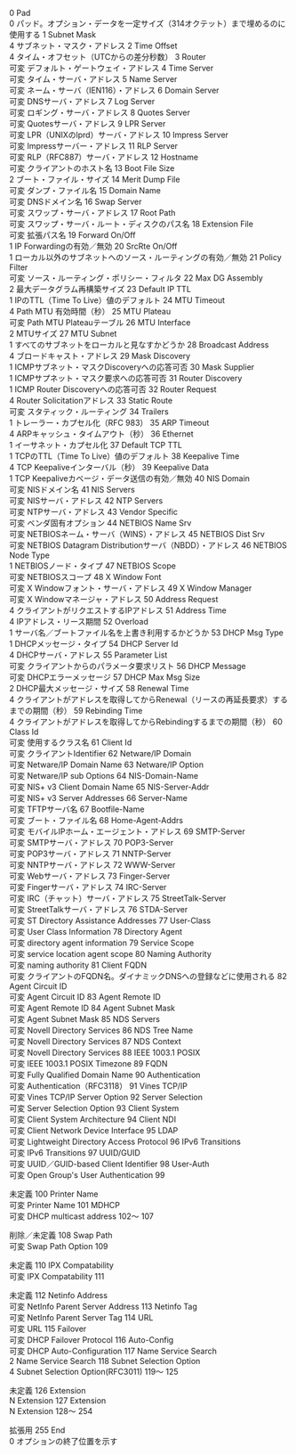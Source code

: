 0
	Pad 	
0
	パッド。オプション・データを一定サイズ（314オクテット）まで埋めるのに使用する
1
	Subnet Mask 	
4
	サブネット・マスク・アドレス
2
	Time Offset 	
4
	タイム・オフセット（UTCからの差分秒数）
3
	Router 	
可変
	デフォルト・ゲートウェイ・アドレス
4
	Time Server 	
可変
	タイム・サーバ・アドレス
5
	Name Server 	
可変
	ネーム・サーバ（IEN116）・アドレス
6
	Domain Server 	
可変
	DNSサーバ・アドレス
7
	Log Server 	
可変
	ロギング・サーバ・アドレス
8
	Quotes Server 	
可変
	Quotesサーバ・アドレス
9
	LPR Server 	
可変
	LPR（UNIXのlprd）サーバ・アドレス
10
	Impress Server 	
可変
	Impressサーバー・アドレス
11
	RLP Server 	
可変
	RLP（RFC887）サーバ・アドレス
12
	Hostname 	
可変
	クライアントのホスト名
13
	Boot File Size 	
2
	ブート・ファイル・サイズ
14
	Merit Dump File 	
可変
	ダンプ・ファイル名
15
	Domain Name 	
可変
	DNSドメイン名
16
	Swap Server 	
可変
	スワップ・サーバ・アドレス
17
	Root Path 	
可変
	スワップ・サーバ・ルート・ディスクのパス名
18
	Extension File 	
可変
	拡張パス名
19
	Forward On/Off 	
1
	IP Forwardingの有効／無効
20
	SrcRte On/Off 	
1
	ローカル以外のサブネットへのソース・ルーティングの有効／無効
21
	Policy Filter 	
可変
	ソース・ルーティング・ポリシー・フィルタ
22
	Max DG Assembly 	
2
	最大データグラム再構築サイズ
23
	Default IP TTL 	
1
	IPのTTL（Time To Live）値のデフォルト
24
	MTU Timeout 	
4
	Path MTU 有効時間（秒）
25
	MTU Plateau 	
可変
	Path MTU Plateauテーブル
26
	MTU Interface 	
2
	MTUサイズ
27
	MTU Subnet 	
1
	すべてのサブネットをローカルと見なすかどうか
28
	Broadcast Address 	
4
	ブロードキャスト・アドレス
29
	Mask Discovery 	
1
	ICMPサブネット・マスクDiscoveryへの応答可否
30
	Mask Supplier 	
1
	ICMPサプネット・マスク要求への応答可否
31
	Router Discovery 	
1
	ICMP Router Discoveryへの応答可否
32
	Router Request 	
4
	Router Solicitationアドレス
33
	Static Route 	
可変
	スタティック・ルーティング
34
	Trailers 	
1
	トレーラー・カプセル化（RFC 983）
35
	ARP Timeout 	
4
	ARPキャッシュ・タイムアウト（秒）
36
	Ethernet 	
1
	イーサネット・カプセル化
37
	Default TCP TTL 	
1
	TCPのTTL（Time To Live）値のデフォルト
38
	Keepalive Time 	
4
	TCP Keepaliveインターバル（秒）
39
	Keepalive Data 	
1
	TCP Keepaliveカベージ・データ送信の有効／無効
40
	NIS Domain 	
可変
	NISドメイン名
41
	NIS Servers 	
可変
	NISサーバ・アドレス
42
	NTP Servers 	
可変
	NTPサーバ・アドレス
43
	Vendor Specific 	
可変
	ベンダ固有オプション
44
	NETBIOS Name Srv 	
可変
	NETBIOSネーム・サーバ（WINS）・アドレス
45
	NETBIOS Dist Srv 	
可変
	NETBIOS Datagram Distributionサーバ（NBDD）・アドレス
46
	NETBIOS Node Type 	
1
	NETBIOSノード・タイプ
47
	NETBIOS Scope 	
可変
	NETBIOSスコープ
48
	X Window Font 	
可変
	X Windowフォント・サーバ・アドレス
49
	X Window Manager 	
可変
	X Windowマネージャ・アドレス
50
	Address Request 	
4
	クライアントがリクエストするIPアドレス
51
	Address Time 	
4
	IPアドレス・リース期間
52
	Overload 	
1
	サーバ名／ブートファイル名を上書き利用するかどうか
53
	DHCP Msg Type 	
1
	DHCPメッセージ・タイプ
54
	DHCP Server Id 	
4
	DHCPサーバ・アドレス
55
	Parameter List 	
可変
	クライアントからのパラメータ要求リスト
56
	DHCP Message 	
可変
	DHCPエラーメッセージ
57
	DHCP Max Msg Size 	
2
	DHCP最大メッセージ・サイズ
58
	Renewal Time 	
4
	クライアントがアドレスを取得してからRenewal（リースの再延長要求）するまでの期間（秒）
59
	Rebinding Time 	
4
	クライアントがアドレスを取得してからRebindingするまでの期間（秒）
60
	Class Id 	
可変
	使用するクラス名
61
	Client Id 	
可変
	クライアントIdentifier
62
	Netware/IP Domain 	
可変
	Netware/IP Domain Name
63
	Netware/IP Option 	
可変
	Netware/IP sub Options
64
	NIS-Domain-Name 	
可変
	NIS+ v3 Client Domain Name
65
	NIS-Server-Addr 	
可変
	NIS+ v3 Server Addresses
66
	Server-Name 	
可変
	TFTPサーバ名
67
	Bootfile-Name 	
可変
	ブート・ファイル名
68
	Home-Agent-Addrs 	
可変
	モバイルIPホーム・エージェント・アドレス
69
	SMTP-Server 	
可変
	SMTPサーバ・アドレス
70
	POP3-Server 	
可変
	POP3サーバ・アドレス
71
	NNTP-Server 	
可変
	NNTPサーバ・アドレス
72
	WWW-Server 	
可変
	Webサーバ・アドレス
73
	Finger-Server 	
可変
	Fingerサーバ・アドレス
74
	IRC-Server 	
可変
	IRC（チャット）サーバ・アドレス
75
	StreetTalk-Server 	
可変
	StreetTalkサーバ・アドレス
76
	STDA-Server 	
可変
	ST Directory Assistance Addresses
77
	User-Class 	
可変
	User Class Information
78
	Directory Agent 	
可変
	directory agent information
79
	Service Scope 	
可変
	service location agent scope
80
	Naming Authority 	
可変
	naming authority
81
	Client FQDN 	
可変
	クライアントのFQDN名。ダイナミックDNSへの登録などに使用される
82
	Agent Circuit ID 	
可変
	Agent Circuit ID
83
	Agent Remote ID 	
可変
	Agent Remote ID
84
	Agent Subnet Mask 	
可変
	Agent Subnet Mask
85
	NDS Servers 	
可変
	Novell Directory Services
86
	NDS Tree Name 	
可変
	Novell Directory Services
87
	NDS Context 	
可変
	Novell Directory Services
88
	IEEE 1003.1 POSIX 	
可変
	IEEE 1003.1 POSIX Timezone
89
	FQDN 	
可変
	Fully Qualified Domain Name
90
	Authentication 	
可変
	Authentication（RFC3118）
91
	Vines TCP/IP 	
可変
	Vines TCP/IP Server Option
92
	Server Selection 	
可変
	Server Selection Option
93
	Client System 	
可変
	Client System Architecture
94
	Client NDI 	
可変
	Client Network Device Interface
95
	LDAP 	
可変
	Lightweight Directory Access Protocol
96
	IPv6 Transitions 	
可変
	IPv6 Transitions
97
	UUID/GUID 	
可変
	UUID／GUID-based Client Identifier
98
	User-Auth 	
可変
	Open Group's User Authentication
99
	
未定義
100
	Printer Name 	
可変
	Printer Name
101
	MDHCP 	
可変
	DHCP multicast address
102～
107
	
削除／未定義
108
	Swap Path 	
可変
	Swap Path Option
109
	
未定義
110
	IPX Compatability 	
可変
	IPX Compatability
111
	
未定義
112
	Netinfo Address 	
可変
	NetInfo Parent Server Address
113
	Netinfo Tag 	
可変
	NetInfo Parent Server Tag
114
	URL 	
可変
	URL
115
	Failover 	
可変
	DHCP Failover Protocol
116
	Auto-Config 	
可変
	DHCP Auto-Configuration
117
	Name Service Search 	
2
	Name Service Search
118
	Subnet Selection Option 	
4
	Subnet Selection Option(RFC3011)
119～
125
	
未定義
126
	Extension 	
N
	Extension
127
	Extension 	
N
	Extension
128～
254
	
拡張用
255
	End 	
0
	オプションの終了位置を示す